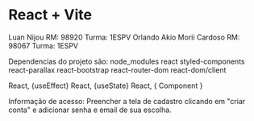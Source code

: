 # React + Vite

Luan Nijou RM: 98920 Turma: 1ESPV
Orlando Akio Morii Cardoso RM: 98067 Turma: 1ESPV

Dependencias do projeto são:
node_modules
react
styled-components
react-parallax
react-bootstrap
react-router-dom
react-dom/client

React, {useEffect}
React, {useState}
React, { Component }

Informação de acesso:
Preencher a tela de cadastro clicando em "criar conta" e adicionar senha e email de sua escolha.
